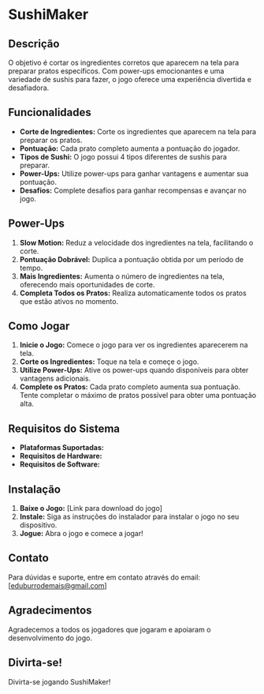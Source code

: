 # SushiMaker

## Descrição
O objetivo é cortar os ingredientes corretos que aparecem na tela para preparar pratos específicos. Com power-ups emocionantes e uma variedade de sushis para fazer, o jogo oferece uma experiência divertida e desafiadora. 

## Funcionalidades
- **Corte de Ingredientes:** Corte os ingredientes que aparecem na tela para preparar os pratos.
- **Pontuação:** Cada prato completo aumenta a pontuação do jogador.
- **Tipos de Sushi:** O jogo possui 4 tipos diferentes de sushis para preparar.
- **Power-Ups:** Utilize power-ups para ganhar vantagens e aumentar sua pontuação.
- **Desafios:** Complete desafios para ganhar recompensas e avançar no jogo.

## Power-Ups
1. **Slow Motion:** Reduz a velocidade dos ingredientes na tela, facilitando o corte.
2. **Pontuação Dobrável:** Duplica a pontuação obtida por um período de tempo.
3. **Mais Ingredientes:** Aumenta o número de ingredientes na tela, oferecendo mais oportunidades de corte.
4. **Completa Todos os Pratos:** Realiza automaticamente todos os pratos que estão ativos no momento.


## Como Jogar
1. **Inicie o Jogo:** Comece o jogo para ver os ingredientes aparecerem na tela.
2. **Corte os Ingredientes:** Toque na tela e começe o jogo.
3. **Utilize Power-Ups:** Ative os power-ups quando disponíveis para obter vantagens adicionais.
4. **Complete os Pratos:** Cada prato completo aumenta sua pontuação. Tente completar o máximo de pratos possível para obter uma pontuação alta.


## Requisitos do Sistema
- **Plataformas Suportadas:** 
- **Requisitos de Hardware:** 
- **Requisitos de Software:**


## Instalação
1. **Baixe o Jogo:** [Link para download do jogo]
2. **Instale:** Siga as instruções do instalador para instalar o jogo no seu dispositivo.
3. **Jogue:** Abra o jogo e comece a jogar!



## Contato
Para dúvidas e suporte, entre em contato através do email: [eduburrodemais@gmail.com]

## Agradecimentos
Agradecemos a todos os jogadores que jogaram e apoiaram o desenvolvimento do jogo.

## Divirta-se!

Divirta-se jogando SushiMaker!